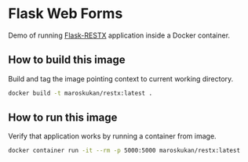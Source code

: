 # Flask Web Forms

Demo of running [Flask-RESTX](https://flask-restx.readthedocs.io/en/latest/) application inside a Docker container.

## How to build this image

Build and tag the image pointing context to current working directory. 

```bash
docker build -t maroskukan/restx:latest .
```

## How to run this image

Verify that application works by running a container from image.

```bash
docker container run -it --rm -p 5000:5000 maroskukan/restx:latest
```